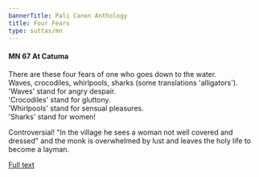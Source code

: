 ```yaml
---
bannerTitle: Pali Canon Anthology
title: Four Fears
type: suttas/mn
---
```


#### MN 67 At Catuma

There are these four fears of one who goes down to the water.  
Waves, crocodiles, whirlpools, sharks (some translations 'alligators').  
'Waves' stand for angry despair.  
'Crocodiles' stand for gluttony.  
'Whirlpools' stand for sensual pleasures.  
'Sharks' stand for women!

Controversial! "In the village he sees a woman not well covered and dressed"
and the monk is overwhelmed by lust and leaves the holy life to become a
layman.

[Full text](http://www.buddhism.org/Sutras/Agama/Majjhima/067-catuma-e1.htm)

